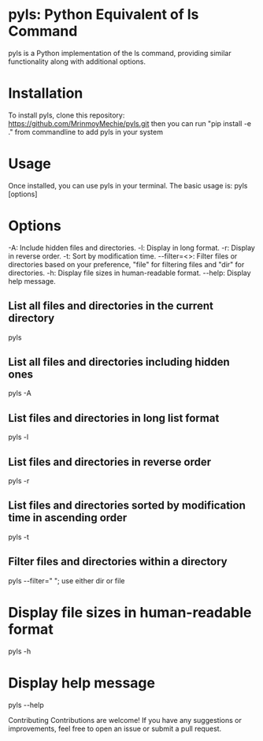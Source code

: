 # pyls: Python Equivalent of ls Command
pyls is a Python implementation of the ls command, providing similar functionality along with additional options.

# Installation
To install pyls, clone this repository:
https://github.com/MrinmoyMechie/pyls.git
then you can run "pip install -e ." from commandline to add pyls in your system

# Usage
Once installed, you can use pyls in your terminal. The basic usage is:
pyls [options]

# Options
-A: Include hidden files and directories.
-l: Display in long format.
-r: Display in reverse order.
-t: Sort by modification time.
--filter=<>: Filter files or directories based on your preference, "file" for filtering files and "dir" for directories.
-h: Display file sizes in human-readable format.
--help: Display help message.

## List all files and directories in the current directory
pyls

## List all files and directories including hidden ones
pyls -A

## List files and directories in long list format
pyls -l

## List files and directories in reverse order
pyls -r

## List files and directories sorted by modification time in ascending order
pyls -t

## Filter files and directories within a directory
pyls --filter=" ";  use either dir or file

# Display file sizes in human-readable format
pyls -h

# Display help message
pyls --help

Contributing
Contributions are welcome! If you have any suggestions or improvements, feel free to open an issue or submit a pull request.
